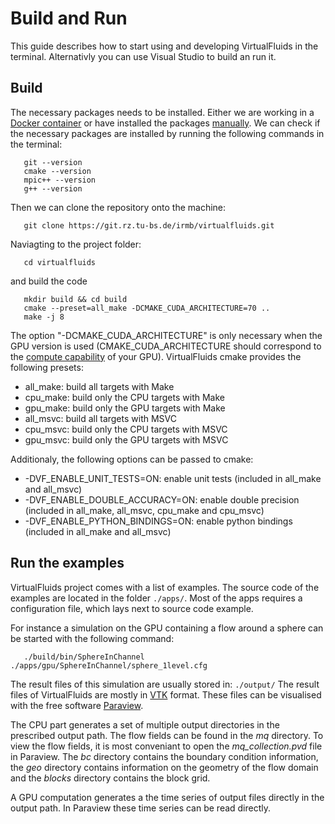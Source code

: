 # Build and Run

This guide describes how to start using and developing VirtualFluids in the terminal. Alternativly you can use Visual Studio to build an run it.

## Build
The necessary packages needs to be installed. Either we are working in a <!-- DOXYGEN_MAKE_REF -->[Docker container](getting-start-with-docker.md) or have installed the packages <!-- DOXYGEN_MAKE_REF -->[manually](getting-start-manually). 
We can check if the necessary packages are installed by running the following commands in the terminal:
```
   git --version
   cmake --version
   mpic++ --version
   g++ --version
```

Then we can clone the repository onto the machine:
```
   git clone https://git.rz.tu-bs.de/irmb/virtualfluids.git
```

Naviagting to the project folder:
```
   cd virtualfluids
```

and build the code
```
   mkdir build && cd build
   cmake --preset=all_make -DCMAKE_CUDA_ARCHITECTURE=70 ..
   make -j 8
```

The option "-DCMAKE_CUDA_ARCHITECTURE" is only necessary when the GPU version is used (CMAKE_CUDA_ARCHITECTURE should correspond to the [compute capability](https://en.wikipedia.org/wiki/CUDA#GPUs_supported) of your GPU).
VirtualFluids cmake provides the following presets:

- all_make: build all targets with Make
- cpu_make: build only the CPU targets with Make
- gpu_make: build only the GPU targets with Make
- all_msvc: build all targets with MSVC
- cpu_msvc: build only the CPU targets with MSVC
- gpu_msvc: build only the GPU targets with MSVC

Additionaly, the following options can be passed to cmake:
- -DVF_ENABLE_UNIT_TESTS=ON: enable unit tests (included in all_make and all_msvc)
- -DVF_ENABLE_DOUBLE_ACCURACY=ON: enable double precision (included in all_make, all_msvc, cpu_make and cpu_msvc)
- -DVF_ENABLE_PYTHON_BINDINGS=ON: enable python bindings (included in all_make and all_msvc)

## Run the examples
VirtualFluids project comes with a list of examples. The source code of the examples are located in the folder `./apps/`. Most of the apps requires a configuration file, which lays next to source code example.

For instance a simulation on the GPU containing a flow around a sphere can be started with the following command:
```
   ./build/bin/SphereInChannel ./apps/gpu/SphereInChannel/sphere_1level.cfg

```

The result files of this simulation are usually stored in: `./output/`
The result files of VirtualFluids are mostly in [VTK](https://kitware.github.io/vtk-examples/site/VTKFileFormats/) format. These files can be visualised with the free software [Paraview](https://www.paraview.org/).

The CPU part generates a set of multiple output directories in the prescribed output path. The flow fields can be found in the _mq_ directory. To view the flow fields, it is most conveniant to open the _mq_collection.pvd_ file in Paraview. The _bc_ directory contains the boundary condition information, the _geo_ directory contains information on the geometry of the flow domain and the _blocks_ directory contains the block grid.

A GPU computation generates a the time series of output files directly in the output path. In Paraview these time series can be read directly.